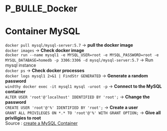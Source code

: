 # P_BULLE_Docker
Container MySQL
======
`docker pull mysql/mysql-server:5.7` -> **pull the docker image**  
`docker images` -> **Check docker image**  
`docker run --name mysql1 -e MYSQL_USER=root -e MYSQL_PASSWORD=root -e MYSQL_DATABASE=homedb -p 3306:3306 -d mysql/mysql-server:5.7` -> Run mysql instance   
`docker ps` -> **Check docker processes**  
`docker logs mysql1 2>&1 | FindStr GENERATED` -> **Generate a random password**  
`windthy docker exec -it mysql1 mysql -uroot -p` -> **Connect to the MySQL container**  
`ALTER USER 'root'@'localhost' IDENTIFIED BY 'root';` -> **Change the password**  
`CREATE USER 'root'@'%' IDENTIFIED BY 'root';` -> **Create a user**  
`GRANT ALL PRIVILEGES ON *.* TO 'root'@'%' WITH GRANT OPTION;` -> **Give all priviligies to root**  
Source : [create a MySQL Container](https://www.devgi.com/2018/11/install-mysql-docker-windows.html)
